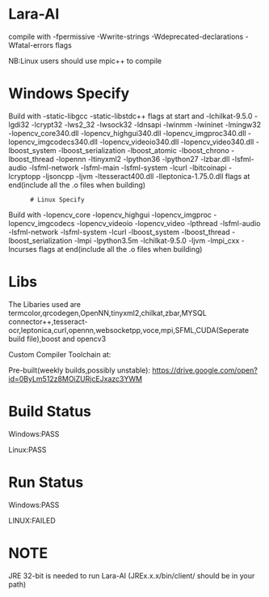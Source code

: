 # Lara-AI
compile with -fpermissive -Wwrite-strings -Wdeprecated-declarations -Wfatal-errors flags 

NB:Linux users should use mpic++ to compile 

# Windows Specify 
Build with -static-libgcc -static-libstdc++ flags at start and -lchilkat-9.5.0 -lgdi32 -lcrypt32 -lws2_32 -lwsock32 -ldnsapi -lwinmm -lwininet -lmingw32 -lopencv_core340.dll -lopencv_highgui340.dll -lopencv_imgproc340.dll -lopencv_imgcodecs340.dll -lopencv_videoio340.dll -lopencv_video340.dll -lboost_system -lboost_serialization -lboost_atomic -lboost_chrono -lboost_thread -lopennn -ltinyxml2 -lpython36 -lpython27 -lzbar.dll -lsfml-audio -lsfml-network -lsfml-main -lsfml-system -lcurl -lbitcoinapi -lcryptopp -ljsoncpp -ljvm -ltesseract400.dll -lleptonica-1.75.0.dll flags at end(include all the .o files when building)

          # Linux Specify
Build with -lopencv_core -lopencv_highgui -lopencv_imgproc -lopencv_imgcodecs -lopencv_videoio -lopencv_video -lpthread -lsfml-audio -lsfml-network  -lsfml-system -lcurl -lboost_system -lboost_thread -lboost_serialization -lmpi -lpython3.5m -lchilkat-9.5.0 -ljvm -lmpi_cxx -lncurses flags at end(include all the .o files when building)

# Libs
The Libaries used are termcolor,qrcodegen,OpenNN,tinyxml2,chilkat,zbar,MYSQL connector++,tesseract-ocr,leptonica,curl,opennn,websocketpp,voce,mpi,SFML,CUDA(Seperate build file),boost and opencv3

Custom Compiler Toolchain at:


Pre-built(weekly builds,possibly unstable):
https://drive.google.com/open?id=0ByLm512z8MOiZURjcEJxazc3YWM

# Build Status
Windows:PASS

Linux:PASS

# Run Status
Windows:PASS

LINUX:FAILED

# NOTE
JRE 32-bit is needed to run Lara-AI
(JREx.x.x/bin/client/ should be in your path)
